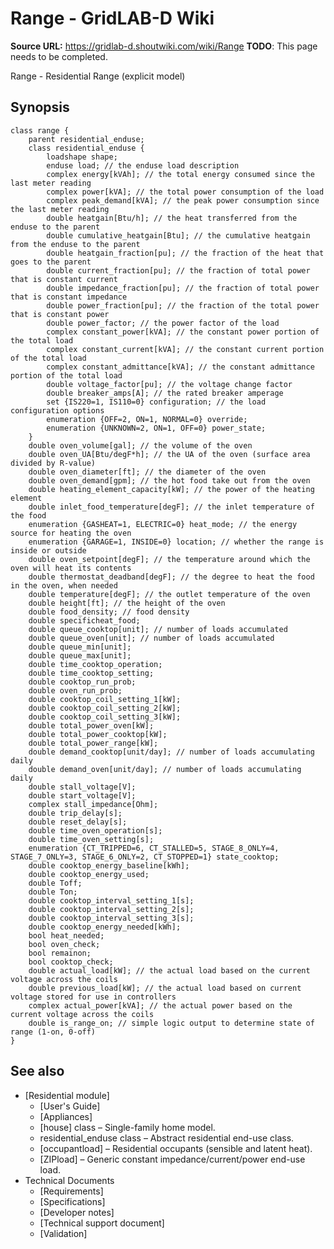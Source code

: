 # Range - GridLAB-D Wiki

**Source URL:** https://gridlab-d.shoutwiki.com/wiki/Range
**TODO**:  This page needs to be completed. 

Range \- Residential Range (explicit model) 

## Synopsis
    
    
    class range {
    	parent residential_enduse;
    	class residential_enduse {
    		loadshape shape;
    		enduse load; // the enduse load description
    		complex energy[kVAh]; // the total energy consumed since the last meter reading
    		complex power[kVA]; // the total power consumption of the load
    		complex peak_demand[kVA]; // the peak power consumption since the last meter reading
    		double heatgain[Btu/h]; // the heat transferred from the enduse to the parent
    		double cumulative_heatgain[Btu]; // the cumulative heatgain from the enduse to the parent
    		double heatgain_fraction[pu]; // the fraction of the heat that goes to the parent
    		double current_fraction[pu]; // the fraction of total power that is constant current
    		double impedance_fraction[pu]; // the fraction of total power that is constant impedance
    		double power_fraction[pu]; // the fraction of the total power that is constant power
    		double power_factor; // the power factor of the load
    		complex constant_power[kVA]; // the constant power portion of the total load
    		complex constant_current[kVA]; // the constant current portion of the total load
    		complex constant_admittance[kVA]; // the constant admittance portion of the total load
    		double voltage_factor[pu]; // the voltage change factor
    		double breaker_amps[A]; // the rated breaker amperage
    		set {IS220=1, IS110=0} configuration; // the load configuration options
    		enumeration {OFF=2, ON=1, NORMAL=0} override;
    		enumeration {UNKNOWN=2, ON=1, OFF=0} power_state;
    	}
     	double oven_volume[gal]; // the volume of the oven
    	double oven_UA[Btu/degF*h]; // the UA of the oven (surface area divided by R-value)
    	double oven_diameter[ft]; // the diameter of the oven
    	double oven_demand[gpm]; // the hot food take out from the oven
    	double heating_element_capacity[kW]; // the power of the heating element
    	double inlet_food_temperature[degF]; // the inlet temperature of the food
    	enumeration {GASHEAT=1, ELECTRIC=0} heat_mode; // the energy source for heating the oven
    	enumeration {GARAGE=1, INSIDE=0} location; // whether the range is inside or outside
    	double oven_setpoint[degF]; // the temperature around which the oven will heat its contents
    	double thermostat_deadband[degF]; // the degree to heat the food in the oven, when needed
    	double temperature[degF]; // the outlet temperature of the oven
    	double height[ft]; // the height of the oven
    	double food_density; // food density
    	double specificheat_food;
    	double queue_cooktop[unit]; // number of loads accumulated
    	double queue_oven[unit]; // number of loads accumulated
    	double queue_min[unit];
    	double queue_max[unit];
    	double time_cooktop_operation;
    	double time_cooktop_setting;
    	double cooktop_run_prob;
    	double oven_run_prob;
    	double cooktop_coil_setting_1[kW];
    	double cooktop_coil_setting_2[kW];
    	double cooktop_coil_setting_3[kW];
    	double total_power_oven[kW];
    	double total_power_cooktop[kW];
    	double total_power_range[kW];
    	double demand_cooktop[unit/day]; // number of loads accumulating daily
    	double demand_oven[unit/day]; // number of loads accumulating daily
    	double stall_voltage[V];
    	double start_voltage[V];
    	complex stall_impedance[Ohm];
    	double trip_delay[s];
    	double reset_delay[s];
    	double time_oven_operation[s];
    	double time_oven_setting[s];
    	enumeration {CT_TRIPPED=6, CT_STALLED=5, STAGE_8_ONLY=4, STAGE_7_ONLY=3, STAGE_6_ONLY=2, CT_STOPPED=1} state_cooktop;
    	double cooktop_energy_baseline[kWh];
    	double cooktop_energy_used;
    	double Toff;
    	double Ton;
    	double cooktop_interval_setting_1[s];
    	double cooktop_interval_setting_2[s];
    	double cooktop_interval_setting_3[s];
    	double cooktop_energy_needed[kWh];
    	bool heat_needed;
    	bool oven_check;
    	bool remainon;
    	bool cooktop_check;
    	double actual_load[kW]; // the actual load based on the current voltage across the coils
    	double previous_load[kW]; // the actual load based on current voltage stored for use in controllers
    	complex actual_power[kVA]; // the actual power based on the current voltage across the coils
    	double is_range_on; // simple logic output to determine state of range (1-on, 0-off)
    }
    

## See also

  * [Residential module]
    * [User's Guide]
    * [Appliances]
    * [house] class – Single-family home model.
    * residential_enduse class – Abstract residential end-use class.
    * [occupantload] – Residential occupants (sensible and latent heat).
    * [ZIPload] – Generic constant impedance/current/power end-use load.
  * Technical Documents 
    * [Requirements]
    * [Specifications]
    * [Developer notes]
    * [Technical support document]
    * [Validation]

